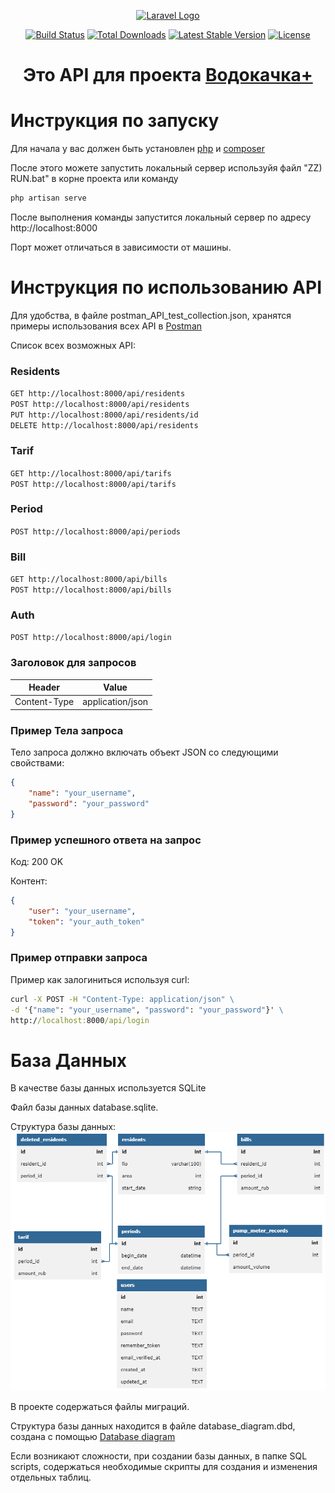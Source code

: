 <p align="center"><a href="https://laravel.com" target="_blank"><img src="https://raw.githubusercontent.com/laravel/art/master/logo-lockup/5%20SVG/2%20CMYK/1%20Full%20Color/laravel-logolockup-cmyk-red.svg" width="400" alt="Laravel Logo"></a></p>

<p align="center">
<a href="https://github.com/laravel/framework/actions"><img src="https://github.com/laravel/framework/workflows/tests/badge.svg" alt="Build Status"></a>
<a href="https://packagist.org/packages/laravel/framework"><img src="https://img.shields.io/packagist/dt/laravel/framework" alt="Total Downloads"></a>
<a href="https://packagist.org/packages/laravel/framework"><img src="https://img.shields.io/packagist/v/laravel/framework" alt="Latest Stable Version"></a>
<a href="https://packagist.org/packages/laravel/framework"><img src="https://img.shields.io/packagist/l/laravel/framework" alt="License"></a>
</p>

<h1 align="center">Это API для проекта <a href="https://github.com/Mark65537/pumphouse-frontend">Водокачка+</a></h1>

# Инструкция по запуску
Для начала у вас должен быть установлен <a href="https://www.php.net/downloads.php">php</a> и <a href="https://getcomposer.org/download/">composer</a>
</p>
После этого можете запустить локальный сервер используйя файл "ZZ) RUN.bat" в корне проекта или команду

```bash
php artisan serve
```
После выполнения команды запустится локальный сервер по адресу 
http://localhost:8000 

Порт может отличаться в зависимости от машины.
# Инструкция по использованию API
Для удобства, в файле postman_API_test_collection.json, 
хранятся примеры использования всех API в 
<a href="https://www.php.net/downloads.php">Postman</a> 

Список всех возможных API:

### Residents
`GET http://localhost:8000/api/residents`</br>
`POST http://localhost:8000/api/residents`</br>
`PUT http://localhost:8000/api/residents/id`</br>
`DELETE http://localhost:8000/api/residents`</br>
### Tarif
`GET http://localhost:8000/api/tarifs`</br>
`POST http://localhost:8000/api/tarifs`</br>
### Period
`POST http://localhost:8000/api/periods`</br>
### Bill
`GET http://localhost:8000/api/bills`</br>
`POST http://localhost:8000/api/bills`</br>
### Auth
`POST http://localhost:8000/api/login`</br>

### Заголовок для запросов

| Header | Value |
| ------ | ----- |
| Content-Type | application/json |

### Пример Тела запроса

Тело запроса должно включать объект JSON со следующими свойствами:

```json
{
    "name": "your_username",
    "password": "your_password"
}
```
### Пример успешного ответа на запрос

Код: 200 OK

Контент:
```json
{
    "user": "your_username",
    "token": "your_auth_token"
}
```

### Пример отправки запроса

Пример как залогиниться используя curl:

```bat
curl -X POST -H "Content-Type: application/json" \
-d '{"name": "your_username", "password": "your_password"}' \
http://localhost:8000/api/login
```
# База Данных
В качестве базы данных используется SQLite

Файл базы данных database.sqlite.

Структура базы данных:
<img src="Screens/database_diagram.png">

В проекте содержаться файлы миграций. 

Структура базы данных находится
в файле database_diagram.dbd, создана с помощью <a href="https://databasediagram.com/app">Database diagram</a> 

Если возникают сложности, при создании базы данных, 
в папке SQL scripts, содержаться необходимые скрипты
для создания и изменения отдельных таблиц.

